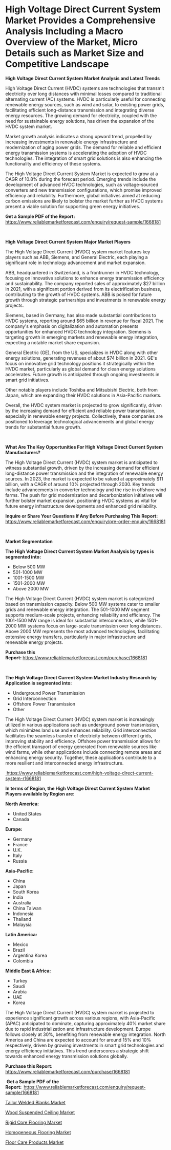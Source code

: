 <p><h1>High Voltage Direct Current System Market Provides a Comprehensive Analysis Including a Macro Overview of the Market, Micro Details such as Market Size and Competitive Landscape</h1></p><p><strong>High Voltage Direct Current System Market Analysis and Latest Trends</strong></p>
<p><p>High Voltage Direct Current (HVDC) systems are technologies that transmit electricity over long distances with minimal losses compared to traditional alternating current (AC) systems. HVDC is particularly useful for connecting renewable energy sources, such as wind and solar, to existing power grids, facilitating efficient long-distance transmission and integrating diverse energy resources. The growing demand for electricity, coupled with the need for sustainable energy solutions, has driven the expansion of the HVDC system market.</p><p>Market growth analysis indicates a strong upward trend, propelled by increasing investments in renewable energy infrastructure and modernization of aging power grids. The demand for reliable and efficient energy transmission systems is accelerating the adoption of HVDC technologies. The integration of smart grid solutions is also enhancing the functionality and efficiency of these systems.</p><p>The High Voltage Direct Current System Market is expected to grow at a CAGR of 10.8% during the forecast period. Emerging trends include the development of advanced HVDC technologies, such as voltage-sourced converters and new transmission configurations, which promise improved efficiency and reliability. Furthermore, global initiatives aimed at reducing carbon emissions are likely to bolster the market further as HVDC systems present a viable solution for supporting green energy initiatives.</p></p>
<p><strong>Get a Sample PDF of the Report:&nbsp;</strong> <a href="https://www.reliablemarketforecast.com/enquiry/request-sample/1668181?utm_campaign=1130&utm_medium=2&utm_source=Github&utm_content=ia&utm_term=06032025&utm_id=high-voltage-direct-current-system">https://www.reliablemarketforecast.com/enquiry/request-sample/1668181</a></p>
<p>&nbsp;</p>
<p><strong>High Voltage Direct Current System Major Market Players</strong></p>
<p><p>The High Voltage Direct Current (HVDC) system market features key players such as ABB, Siemens, and General Electric, each playing a significant role in technology advancement and market expansion. </p><p>ABB, headquartered in Switzerland, is a frontrunner in HVDC technology, focusing on innovative solutions to enhance energy transmission efficiency and sustainability. The company reported sales of approximately $27 billion in 2021, with a significant portion derived from its electrification business, contributing to the growth of HVDC systems. ABB is poised for future growth through strategic partnerships and investments in renewable energy projects.</p><p>Siemens, based in Germany, has also made substantial contributions to HVDC systems, reporting around $65 billion in revenue for fiscal 2021. The company's emphasis on digitalization and automation presents opportunities for enhanced HVDC technology integration. Siemens is targeting growth in emerging markets and renewable energy integration, expecting a notable market share expansion.</p><p>General Electric (GE), from the US, specializes in HVDC along with other energy solutions, generating revenues of about $74 billion in 2021. GE's focus on innovative grid technology positions it strategically within the HVDC market, particularly as global demand for clean energy solutions accelerates. Future growth is anticipated through ongoing investments in smart grid initiatives.</p><p>Other notable players include Toshiba and Mitsubishi Electric, both from Japan, which are expanding their HVDC solutions in Asia-Pacific markets. </p><p>Overall, the HVDC system market is projected to grow significantly, driven by the increasing demand for efficient and reliable power transmission, especially in renewable energy projects. Collectively, these companies are positioned to leverage technological advancements and global energy trends for substantial future growth.</p></p>
<p>&nbsp;</p>
<p><strong>What Are The Key Opportunities For High Voltage Direct Current System Manufacturers?</strong></p>
<p><p>The High Voltage Direct Current (HVDC) system market is anticipated to witness substantial growth, driven by the increasing demand for efficient long-distance power transmission and the integration of renewable energy sources. In 2023, the market is expected to be valued at approximately $11 billion, with a CAGR of around 10% projected through 2030. Key trends include advancements in converter technology and the rise in offshore wind farms. The push for grid modernization and decarbonization initiatives will further bolster market expansion, positioning HVDC systems as vital for future energy infrastructure developments and enhanced grid reliability.</p></p>
<p><strong>Inquire or Share Your Questions If Any Before Purchasing This Report:</strong> <a href="https://www.reliablemarketforecast.com/enquiry/pre-order-enquiry/1668181?utm_campaign=1130&utm_medium=2&utm_source=Github&utm_content=ia&utm_term=06032025&utm_id=high-voltage-direct-current-system">https://www.reliablemarketforecast.com/enquiry/pre-order-enquiry/1668181</a></p>
<p>&nbsp;</p>
<p><strong>Market Segmentation</strong></p>
<p><strong>The High Voltage Direct Current System Market Analysis by types is segmented into:</strong></p>
<p><ul><li>Below 500 MW</li><li>501-1000 MW</li><li>1001-1500 MW</li><li>1501-2000 MW</li><li>Above 2000 MW</li></ul></p>
<p><p>The High Voltage Direct Current (HVDC) system market is categorized based on transmission capacity. Below 500 MW systems cater to smaller grids and renewable energy integration. The 501-1000 MW segment supports medium-scale projects, enhancing reliability and efficiency. The 1001-1500 MW range is ideal for substantial interconnectors, while 1501-2000 MW systems focus on large-scale transmission over long distances. Above 2000 MW represents the most advanced technologies, facilitating extensive energy transfers, particularly in major infrastructure and renewable energy projects.</p></p>
<p><strong>Purchase this Report:&nbsp;</strong><a href="https://www.reliablemarketforecast.com/purchase/1668181?utm_campaign=1130&utm_medium=2&utm_source=Github&utm_content=ia&utm_term=06032025&utm_id=high-voltage-direct-current-system">https://www.reliablemarketforecast.com/purchase/1668181</a></p>
<p>&nbsp;</p>
<p><strong>The High Voltage Direct Current System Market Industry Research by Application is segmented into:</strong></p>
<p><ul><li>Underground Power Transmission</li><li>Grid Interconnection</li><li>Offshore Power Transmission</li><li>Other</li></ul></p>
<p><p>The High Voltage Direct Current (HVDC) system market is increasingly utilized in various applications such as underground power transmission, which minimizes land use and enhances reliability. Grid interconnection facilitates the seamless transfer of electricity between different grids, improving stability and efficiency. Offshore power transmission allows for the efficient transport of energy generated from renewable sources like wind farms, while other applications include connecting remote areas and enhancing energy security. Together, these applications contribute to a more resilient and interconnected energy infrastructure.</p></p>
<p><a href="https://www.reliablemarketforecast.com/high-voltage-direct-current-system-r1668181?utm_campaign=1130&utm_medium=2&utm_source=Github&utm_content=ia&utm_term=06032025&utm_id=high-voltage-direct-current-system">&nbsp;https://www.reliablemarketforecast.com/high-voltage-direct-current-system-r1668181</a></p>
<p><strong>In terms of Region, the High Voltage Direct Current System Market Players available by Region are:</strong></p>
<p>
    <p> <strong> North America: </strong>
        <ul>
            <li>United States</li>
            <li>Canada</li>
        </ul>
        </p> 
    <p> <strong> Europe: </strong>
        <ul>
            <li>Germany</li>
            <li>France</li>
            <li>U.K.</li>
            <li>Italy</li>
            <li>Russia</li>
        </ul>
        </p> 
    <p> <strong> Asia-Pacific: </strong>
        <ul>
            <li>China</li>
            <li>Japan</li>
            <li>South Korea</li>
            <li>India</li>
            <li>Australia</li>
            <li>China Taiwan</li>
            <li>Indonesia</li>
            <li>Thailand</li>
            <li>Malaysia</li>
        </ul>
        </p> 
    <p> <strong> Latin America: </strong>
        <ul>
            <li>Mexico</li>
            <li>Brazil</li>
            <li>Argentina Korea</li>
            <li>Colombia</li>
        </ul>
        </p> 
    <p> <strong> Middle East & Africa: </strong>
        <ul>
            <li>Turkey</li>
            <li>Saudi</li>
            <li>Arabia</li>
            <li>UAE</li>
            <li>Korea</li>
        </ul>
    </p>
    </p>
<p><p>The High Voltage Direct Current (HVDC) system market is projected to experience significant growth across various regions, with Asia-Pacific (APAC) anticipated to dominate, capturing approximately 40% market share due to rapid industrialization and infrastructure development. Europe follows closely at 30%, benefiting from renewable energy integration. North America and China are expected to account for around 15% and 10% respectively, driven by growing investments in smart grid technologies and energy efficiency initiatives. This trend underscores a strategic shift towards enhanced energy transmission solutions globally.</p></p>
<p><strong>Purchase this Report: </strong><a href="https://www.reliablemarketforecast.com/purchase/1668181?utm_campaign=1130&utm_medium=2&utm_source=Github&utm_content=ia&utm_term=06032025&utm_id=high-voltage-direct-current-system">https://www.reliablemarketforecast.com/purchase/1668181</a></p>
<p>&nbsp;<strong>Get a Sample PDF of the Report:&nbsp;&nbsp;</strong><a href="https://www.reliablemarketforecast.com/enquiry/request-sample/1668181?utm_campaign=1130&utm_medium=2&utm_source=Github&utm_content=ia&utm_term=06032025&utm_id=high-voltage-direct-current-system">https://www.reliablemarketforecast.com/enquiry/request-sample/1668181</a></p>
<p><strong></strong></p>
<p><p><a href="https://github.com/pupekironim/Market-Research-Report-List-1/blob/main/tailor-welded-blanks-market.md?utm_campaign=1130&utm_medium=2&utm_source=Github&utm_content=ia&utm_term=06032025&utm_id=high-voltage-direct-current-system">Tailor Welded Blanks Market</a></p><p><a href="https://github.com/sibellanikmn/Market-Research-Report-List-1/blob/main/wood-suspended-ceiling-market.md?utm_campaign=1130&utm_medium=2&utm_source=Github&utm_content=ia&utm_term=06032025&utm_id=high-voltage-direct-current-system">Wood Suspended Ceiling Market</a></p><p><a href="https://github.com/ertssmelov0/Market-Research-Report-List-1/blob/main/rigid-core-flooring-market.md?utm_campaign=1130&utm_medium=2&utm_source=Github&utm_content=ia&utm_term=06032025&utm_id=high-voltage-direct-current-system">Rigid Core Flooring Market</a></p><p><a href="https://github.com/astadtetcha28/Market-Research-Report-List-1/blob/main/homogeneous-flooring-market.md?utm_campaign=1130&utm_medium=2&utm_source=Github&utm_content=ia&utm_term=06032025&utm_id=high-voltage-direct-current-system">Homogeneous Flooring Market</a></p><p><a href="https://github.com/heeildannas/Market-Research-Report-List-1/blob/main/floor-care-products-market.md?utm_campaign=1130&utm_medium=2&utm_source=Github&utm_content=ia&utm_term=06032025&utm_id=high-voltage-direct-current-system">Floor Care Products Market</a></p></p>